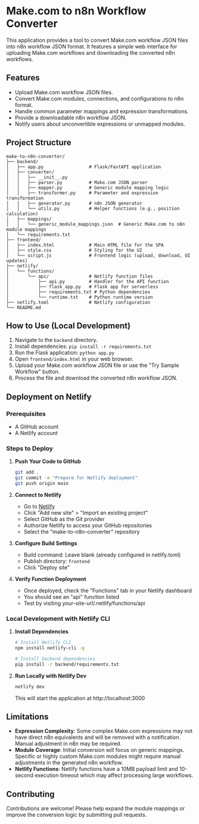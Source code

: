 # Make.com to n8n Workflow Converter

This application provides a tool to convert Make.com workflow JSON files into n8n workflow JSON format. It features a simple web interface for uploading Make.com workflows and downloading the converted n8n workflows.

## Features

- Upload Make.com workflow JSON files.
- Convert Make.com modules, connections, and configurations to n8n format.
- Handle common parameter mappings and expression transformations.
- Provide a downloadable n8n workflow JSON.
- Notify users about unconvertible expressions or unmapped modules.

## Project Structure

```
make-to-n8n-converter/
├── backend/
│   ├── app.py                 # Flask/FastAPI application
│   ├── converter/
│   │   ├── __init__.py
│   │   ├── parser.py          # Make.com JSON parser
│   │   ├── mapper.py          # Generic module mapping logic
│   │   ├── transformer.py     # Parameter and expression transformation
│   │   ├── generator.py       # n8n JSON generator
│   │   └── utils.py           # Helper functions (e.g., position calculation)
│   ├── mappings/
│   │   └── generic_module_mappings.json  # Generic Make.com to n8n module mappings
│   └── requirements.txt
├── frontend/
│   ├── index.html             # Main HTML file for the SPA
│   ├── style.css              # Styling for the UI
│   └── script.js              # Frontend logic (upload, download, UI updates)
├── netlify/
│   └── functions/
│       └── api/               # Netlify function files
│           ├── api.py         # Handler for the API function
│           ├── flask_app.py   # Flask app for serverless
│           ├── requirements.txt # Python dependencies
│           └── runtime.txt    # Python runtime version
├── netlify.toml               # Netlify configuration
└── README.md
```

## How to Use (Local Development)

1. Navigate to the `backend` directory.
2. Install dependencies: `pip install -r requirements.txt`
3. Run the Flask application: `python app.py`
4. Open `frontend/index.html` in your web browser.
5. Upload your Make.com workflow JSON file or use the "Try Sample Workflow" button.
6. Process the file and download the converted n8n workflow JSON.

## Deployment on Netlify

### Prerequisites

- A GitHub account
- A Netlify account

### Steps to Deploy

1. **Push Your Code to GitHub**

   ```bash
   git add .
   git commit -m "Prepare for Netlify deployment"
   git push origin main
   ```

2. **Connect to Netlify**

   - Go to [Netlify](https://app.netlify.com/teams/kohnnn/projects)
   - Click "Add new site" > "Import an existing project"
   - Select GitHub as the Git provider
   - Authorize Netlify to access your GitHub repositories
   - Select the "make-to-n8n-converter" repository

3. **Configure Build Settings**

   - Build command: Leave blank (already configured in netlify.toml)
   - Publish directory: `frontend`
   - Click "Deploy site"

4. **Verify Function Deployment**

   - Once deployed, check the "Functions" tab in your Netlify dashboard
   - You should see an "api" function listed
   - Test by visiting your-site-url/.netlify/functions/api

### Local Development with Netlify CLI

1. **Install Dependencies**

   ```bash
   # Install Netlify CLI
   npm install netlify-cli -g

   # Install backend dependencies
   pip install -r backend/requirements.txt
   ```

2. **Run Locally with Netlify Dev**

   ```bash
   netlify dev
   ```

   This will start the application at http://localhost:3000

## Limitations

-   **Expression Complexity**: Some complex Make.com expressions may not have direct n8n equivalents and will be removed with a notification. Manual adjustment in n8n may be required.
-   **Module Coverage**: Initial conversion will focus on generic mappings. Specific or highly custom Make.com modules might require manual adjustments in the generated n8n workflow.
-   **Netlify Functions**: Netlify functions have a 10MB payload limit and 10-second execution timeout which may affect processing large workflows.

## Contributing

Contributions are welcome! Please help expand the module mappings or improve the conversion logic by submitting pull requests.